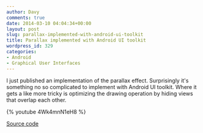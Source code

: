 ```yaml
---
author: Davy
comments: true
date: 2014-03-10 04:04:34+00:00
layout: post
slug: parallax-implemented-with-android-ui-toolkit
title: Parallax implemented with Android UI toolkit
wordpress_id: 329
categories:
- Android
- Graphical User Interfaces
---
```


I just published an implementation of the parallax effect. Surprisingly it's something no so complicated to implement with Android UI toolkit.
Where it gets a like more tricky is optimizing the drawing operation by hiding views that overlap each other.

{% youtube 4Wk4mnN1eH8 %}

[Source code](https://github.com/bydavy/android-parallax-example)

